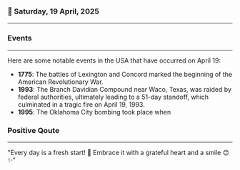 ### 📅 Saturday, 19 April, 2025
------
### Events
------
Here are some notable events in the USA that have occurred on April 19:

- **1775**: The battles of Lexington and Concord marked the beginning of the American Revolutionary War.
- **1993**: The Branch Davidian Compound near Waco, Texas, was raided by federal authorities, ultimately leading to a 51-day standoff, which culminated in a tragic fire on April 19, 1993.
- **1995**: The Oklahoma City bombing took place when
### Positive Qoute
------
"Every day is a fresh start! 🌅 Embrace it with a grateful heart and a smile 😊✨"

